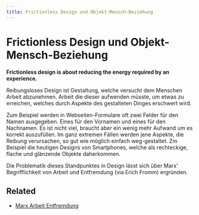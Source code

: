 ```yaml
---
title: Frictionless Design und Objekt-Mensch-Beziehung
---
```

# Frictionless Design und Objekt-Mensch-Beziehung

**Frictionless design is about reducing the energy required by an experience.**

Reibungsloses Design ist Gestaltung, welche versucht dem Menschen Arbeit abzunehmen. Arbeit die dieser aufwenden müsste, um etwas zu erreichen, welches durch Aspekte des gestalteten Dinges erschwert wird. 

Zum Beispiel werden in Webseiten-Formulare oft zwei Felder für den Namen ausgegeben. Eines für den Vornamen und eines für den Nachnamen. Es ist nicht viel, braucht aber ein wenig mehr Aufwand um es korrekt auszufüllen. Im ganz extremen Fällen werden jene Aspekte, die Reibung verursachen, so gut wie möglich einfach weg-gestaltet. Zm Beispiel die heutigen Designs von Smartphones, welche als rechteckige, flache und glänzende Objekte daherkommen.

Die Problematik dieses Standpunktes in Design lässt sich über Marx' Begrifflichkeit von Arbeit und Entfremdung (via Erich Fromm) ergründen.

## Related
- [Marx Arbeit Entfremdung](notes/Marx%20Arbeit%20Entfremdung.md)


